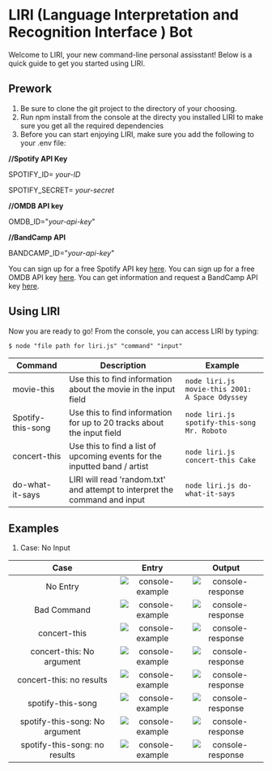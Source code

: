 # LIRI (**L**anguage **I**nterpretation and **R**ecognition **I**nterface ) Bot
Welcome to LIRI, your new command-line personal assisstant! Below is a quick guide to get you started using LIRI.

## Prework
1. Be sure to clone the git project to the directory of your choosing.
2. Run npm install from the console at the directy you installed LIRI to make sure you get all the required dependencies
3. Before you can start enjoying LIRI, make sure you add the following to your .env file:

**//Spotify API Key**

SPOTIFY_ID= _your-ID_

SPOTIFY_SECRET= _your-secret_

**//OMDB API key**

OMDB_ID="_your-api-key_"

**//BandCamp API**

BANDCAMP_ID="_your-api-key_"

You can sign up for a free Spotify API key [here](https://developer.spotify.com/my-applications/#!/).
You can sign up for a free OMDB API key [here](http://www.omdbapi.com/apikey.aspx).
You can get information and request a BandCamp API key [here](https://bandcamp.com/developer#calling_the_api).

## Using LIRI

Now you are ready to go! From the console, you can access LIRI by typing:

```$ node "file path for liri.js" "command" "input"```

|Command|Description|Example|
|-------|-----------|-------|
|movie-this|  Use this to find information about the movie in the input field | `node liri.js movie-this 2001: A Space Odyssey` |
|Spotify-this-song|  Use this to find information for up to 20 tracks about the input field | `node liri.js spotify-this-song Mr. Roboto` |
|concert-this|  Use this to find a list of upcoming events for the inputted band / artist | `node liri.js concert-this Cake` |
|do-what-it-says|  LIRI will read 'random.txt' and attempt to interpret the command and input | `node liri.js do-what-it-says` |

## Examples

1. Case: No Input

| Case | Entry | Output |
|:---: |:-----:|:------:| 
| No Entry | ![console-example](img/entry.png) | ![console-response](img/no-input-result.png) |
| Bad Command | ![console-example](img/wrong-input-entry.png) | ![console-response](img/wrong-input-result.png) |
| concert-this | ![console-example](img/concert-this-entry.png) | ![console-response](img/concert-this-response.png) |
| concert-this: No argument | ![console-example](img/concert-this-empty-entry.png) | ![console-response](img/concert-this-empty-response-1.png) |
| concert-this: no results | ![console-example](img/concert-this-wrong-entry.png) | ![console-response](img/concert-this-wrong-response.png) |
| spotify-this-song | ![console-example](img/spotify-this-entry.png) | ![console-response](img/spotify-this-response.png) |
| spotify-this-song: No argument | ![console-example](img/spotify-this-empty-entry.png) | ![console-response](img/spotify-this-empty-response-1.png) |
| spotify-this-song: no results | ![console-example](img/spotify-this-wrong-entry.png) | ![console-response](img/spotify-this-wrong-response.png) |

